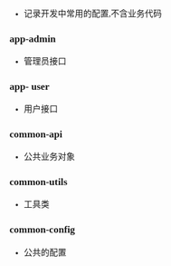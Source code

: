 <span  style="font-family: Simsun,serif; font-size: 15px; ">

- 记录开发中常用的配置,不含业务代码

### app-admin

- 管理员接口

### app- user

- 用户接口

### common-api

- 公共业务对象

### common-utils

- 工具类

### common-config

- 公共的配置

### 

</span>